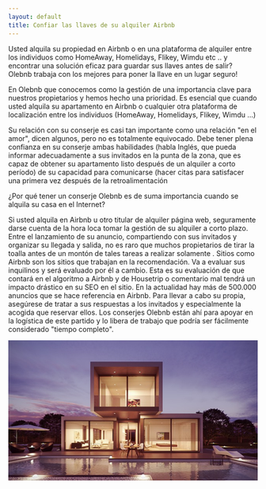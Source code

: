 ```yaml
---
layout: default
title: Confiar las llaves de su alquiler Airbnb 
---
```

Usted alquila su propiedad en Airbnb o en una plataforma de alquiler entre los individuos como HomeAway, Homelidays, Flikey, Wimdu etc .. y encontrar una solución eficaz para guardar sus llaves antes de salir? Olebnb trabaja con los mejores para poner la llave en un lugar seguro!


En Olebnb que conocemos como la gestión de una importancia clave para nuestros propietarios y hemos hecho una prioridad. Es esencial que cuando usted alquila su apartamento en Airbnb o cualquier otra plataforma de localización entre los individuos (HomeAway, Homelidays, Flikey, Wimdu ...)

Su relación con su conserje es casi tan importante como una relación "en el amor", dicen algunos, pero no es totalmente equivocado. Debe tener plena confianza en su conserje ambas habilidades (habla Inglés, que pueda informar adecuadamente a sus invitados en la punta de la zona, que es capaz de obtener su apartamento listo después de un alquiler a corto período) de su capacidad para comunicarse (hacer citas para satisfacer una primera vez después de la retroalimentación

¿Por qué tener un conserje Olebnb es de suma importancia cuando se alquila su casa en el Internet?

Si usted alquila en Airbnb u otro titular de alquiler página web, seguramente darse cuenta de la hora loca tomar la gestión de su alquiler a corto plazo. Entre el lanzamiento de su anuncio, compartiendo con sus invitados y organizar su llegada y salida, no es raro que muchos propietarios de tirar la toalla antes de un montón de tales tareas a realizar solamente . Sitios como Airbnb son los sitios que trabajan en la recomendación. Va a evaluar sus inquilinos y será evaluado por él a cambio. Esta es su evaluación de que contará en el algoritmo a Airbnb y de Housetrip o comentario mal tendrá un impacto drástico en su SEO en el sitio. En la actualidad hay más de 500.000 anuncios que se hace referencia en Airbnb. Para llevar a cabo su propia, asegúrese de tratar a sus respuestas a los invitados y especialmente la acogida que reservar ellos. Los conserjes Olebnb están ahí para apoyar en la logística de este partido y lo libera de trabajo que podría ser fácilmente considerado "tiempo completo".







![](/img/8.jpg)
